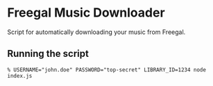 # Freegal Music Downloader

Script for automatically downloading your music from Freegal.

## Running the script

    % USERNAME="john.doe" PASSWORD="top-secret" LIBRARY_ID=1234 node index.js